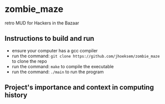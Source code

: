 # zombie_maze
retro MUD for Hackers in the Bazaar

## Instructions to build and run
- ensure your computer has a gcc compiler
- run the command: `git clone https://github.com/jhoeksem/zombie_maze` to clone the repo
- run the command: `make` to compile the executable
- run the command: `./main` to run the program

## Project's importance and context in computing history
